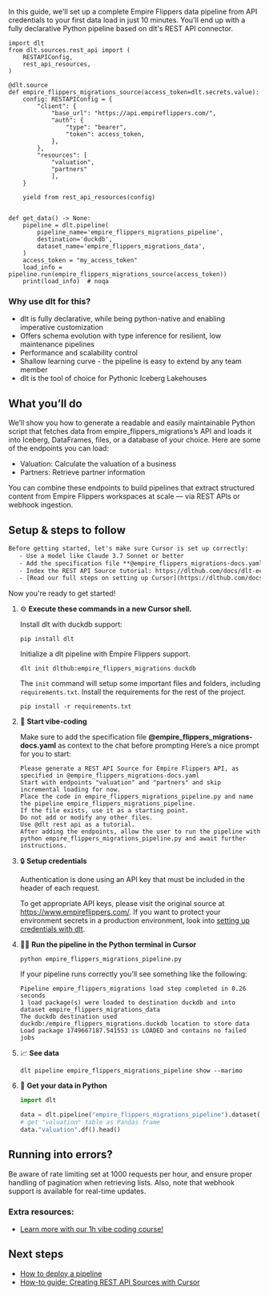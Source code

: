 In this guide, we'll set up a complete Empire Flippers data pipeline from API credentials to your first data load in just 10 minutes. You'll end up with a fully declarative Python pipeline based on dlt's REST API connector.

```python-outcome
import dlt
from dlt.sources.rest_api import (
    RESTAPIConfig,
    rest_api_resources,
)

@dlt.source
def empire_flippers_migrations_source(access_token=dlt.secrets.value):
    config: RESTAPIConfig = {
        "client": {
            "base_url": "https://api.empireflippers.com/",
            "auth": {
                "type": "bearer",
                "token": access_token,
            },
        },
        "resources": [
            "valuation",
            "partners"
            ],
    }

    yield from rest_api_resources(config)


def get_data() -> None:
    pipeline = dlt.pipeline(
        pipeline_name='empire_flippers_migrations_pipeline',
        destination='duckdb',
        dataset_name='empire_flippers_migrations_data', 
    )
    access_token = "my_access_token"
    load_info = pipeline.run(empire_flippers_migrations_source(access_token))
    print(load_info)  # noqa
```

### Why use dlt for this?

- dlt is fully declarative, while being python-native and enabling imperative customization
- Offers schema evolution with type inference for resilient, low maintenance pipelines
- Performance and scalability control
- Shallow learning curve - the pipeline is easy to extend by any team member
- dlt is the tool of choice for Pythonic Iceberg Lakehouses

## What you’ll do

We’ll show you how to generate a readable and easily maintainable Python script that fetches data from empire_flippers_migrations’s API and loads it into Iceberg, DataFrames, files, or a database of your choice. Here are some of the endpoints you can load:

- Valuation: Calculate the valuation of a business
- Partners: Retrieve partner information

You can combine these endpoints to build pipelines that extract structured content from Empire Flippers workspaces at scale — via REST APIs or webhook ingestion.

## Setup & steps to follow

```default
Before getting started, let's make sure Cursor is set up correctly:
   - Use a model like Claude 3.7 Sonnet or better
   - Add the specification file **@empire_flippers_migrations-docs.yaml** as context
   - Index the REST API Source tutorial: https://dlthub.com/docs/dlt-ecosystem/verified-sources/rest_api/ and add it to context as **@dlt rest api**
   - [Read our full steps on setting up Cursor](https://dlthub.com/docs/dlt-ecosystem/llm-tooling/cursor-restapi#23-configuring-cursor-with-documentation)
```

Now you're ready to get started! 

1. ⚙️ **Execute these commands in a new Cursor shell.**
    
    Install dlt with duckdb support:
    ```shell
    pip install dlt
    ```

    Initialize a dlt pipeline with Empire Flippers support.
    ```shell
    dlt init dlthub:empire_flippers_migrations duckdb
    ```

    The `init` command will setup some important files and folders, including `requirements.txt`. Install the requirements for the rest of the project.
    ```shell
    pip install -r requirements.txt
    ```
    
2. 🤠 **Start vibe-coding**
    
    Make sure to add the specification file **@empire_flippers_migrations-docs.yaml** as context to the chat before prompting
    Here’s a nice prompt for you to start: 
    
    ```prompt
    Please generate a REST API Source for Empire Flippers API, as specified in @empire_flippers_migrations-docs.yaml 
    Start with endpoints "valuation" and "partners" and skip incremental loading for now. 
    Place the code in empire_flippers_migrations_pipeline.py and name the pipeline empire_flippers_migrations_pipeline. 
    If the file exists, use it as a starting point. 
    Do not add or modify any other files. 
    Use @dlt rest api as a tutorial. 
    After adding the endpoints, allow the user to run the pipeline with python empire_flippers_migrations_pipeline.py and await further instructions.
    ```

    
3. 🔒 **Setup credentials** 
    
    Authentication is done using an API key that must be included in the header of each request.
    
    To get appropriate API keys, please visit the original source at https://www.empireflippers.com/.
    If you want to protect your environment secrets in a production environment, look into [setting up credentials with dlt](https://dlthub.com/docs/walkthroughs/add_credentials).
    
4. 🏃‍♀️ **Run the pipeline in the Python terminal in Cursor**
    
    ```shell
    python empire_flippers_migrations_pipeline.py
    ```
    
    If your pipeline runs correctly you’ll see something like the following:
    
    ```shell
    Pipeline empire_flippers_migrations load step completed in 0.26 seconds
    1 load package(s) were loaded to destination duckdb and into dataset empire_flippers_migrations_data
    The duckdb destination used duckdb:/empire_flippers_migrations.duckdb location to store data
    Load package 1749667187.541553 is LOADED and contains no failed jobs
    ```
    
5. 📈 **See data**
    
    ```shell
    dlt pipeline empire_flippers_migrations_pipeline show --marimo
    ```
    
6. 🐍 **Get your data in Python**
    
    ```python
    import dlt

   data = dlt.pipeline("empire_flippers_migrations_pipeline").dataset()
   # get "valuation" table as Pandas frame
   data."valuation".df().head()
    ```

## Running into errors?

Be aware of rate limiting set at 1000 requests per hour, and ensure proper handling of pagination when retrieving lists. Also, note that webhook support is available for real-time updates.

### Extra resources:

- [Learn more with our 1h vibe coding course!](https://www.youtube.com/watch?v=GGid70rnJuM)

## Next steps

- [How to deploy a pipeline](https://dlthub.com/docs/walkthroughs/deploy-a-pipeline)
- [How-to guide: Creating REST API Sources with Cursor](https://dlthub.com/docs/dlt-ecosystem/llm-tooling/cursor-restapi)